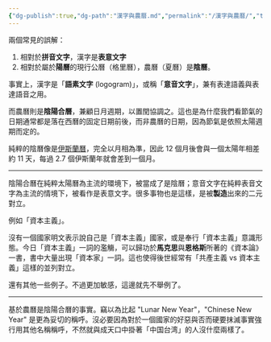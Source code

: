 ```yaml
---
{"dg-publish":true,"dg-path":"漢字與農曆.md","permalink":"/漢字與農曆/","tags":["漢字","曆法","資本主義"],"created":"2025-05-09T19:21:06.138+08:00","updated":"2025-05-09T19:48:34.723+08:00"}
---
```


兩個常見的誤解：

1. 相對於**拼音文字**，漢字是**表意文字**
2. 相對於屬於**陽曆**的現行公曆（格里曆），農曆（夏曆）是**陰曆**。

事實上，漢字是「**語素文字** (logogram)」，或稱「**意音文字**」，兼有表達語義與表達語音之用。

而農曆則是**陰陽合曆**，兼顧日月週期，以置閏協調之。這也是為什麼我們看節氣的日期通常都是落在西曆的固定日期前後，而非農曆的日期，因為節氣是依照太陽週期而定的。

純粹的陰曆像是[伊斯蘭曆](https://zh.wikipedia.org/wiki/伊斯兰历)，完全以月相為準，因此 12 個月後會與一個太陽年相差約 11 天，每過 2.7 個伊斯蘭年就會差到一個月。

----

陰陽合曆在純粹太陽曆為主流的環境下，被當成了是陰曆；意音文字在純粹表音文字為主流的情境下，被看作是表意文字。很多事物也是這樣，是被**製造**出來的二元對立。

例如「資本主義」。

沒有一個國家明文表示說自己是「資本主義」國家，或是奉行「資本主義」意識形態。今日「資本主義」一詞的濫觴，可以歸功於**馬克思**與**恩格斯**所著的《資本論》一書，書中大量出現「資本家」一詞。這也使得後世經常有「共產主義 vs 資本主義」這樣的並列對立。

還有其他一些例子。不過更加敏感，這邊就先不舉例了。

----

基於農曆是陰陽合曆的事實。竊以為比起 "Lunar New Year"，"Chinese New Year" 是更為妥切的稱呼。沒必要因為對於一個國家的好惡與否而硬要抹滅事實強行用其他名稱稱呼，不然就與成天口中掛著「中国台湾」的人沒什麼兩樣了。